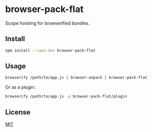 # browser-pack-flat

Scope hoisting for browserified bundles.

## Install

```bash
npm install --save-dev browser-pack-flat
```

## Usage

```bash
browserify /path/to/app.js | browser-unpack | browser-pack-flat
```

Or as a plugin:

```bash
browserify /path/to/app.js -p browser-pack-flat/plugin
```

## License

[MIT](./LICENSE)

